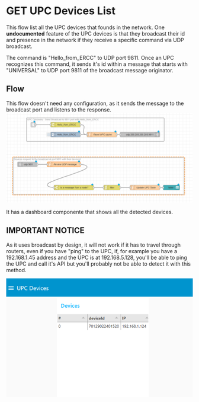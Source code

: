 # GET UPC Devices List 

This flow list all the UPC devices that founds in the network.
One **undocumented** feature of the UPC devices is that they broadcast their id and presence in the network if they receive a specific command via UDP broadcast.

The command is "Hello_from_ERCC" to UDP port 9811.
Once an UPC recognizes this command, it sends it's id within a message that starts with "UNIVERSAL" to UDP port 9811 of the broadcast message originator.

## Flow 
This flow doesn't need any configuration, as it sends the message to the broadcast port and listens to the response.
!["Flow"](https://github.com/gabrielcor/node-redescape-EscapeRoomSupplier/blob/main/Documentation/screenshots/GETUPCDevices01.png)

It has a dashboard componente that shows all the detected devices.

## IMPORTANT NOTICE
As it uses broadcast by design, it will not work if it has to travel through routers, even if you have "ping" to the UPC, if, for example you have a 192.168.1.45 address and the UPC is at 192.168.5.128, you'll be able to ping the UPC and call it's API but you'll probably not be able to detect it with this method.


!["Device detected via UDP"](https://github.com/gabrielcor/node-redescape-EscapeRoomSupplier/blob/main/Documentation/screenshots/GETUPCDevices02.png)

